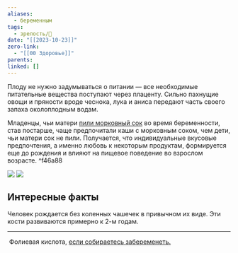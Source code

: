 ```yaml
---
aliases:
  - беременным
tags:
  - зрелость/🌱
date: "[[2023-10-23]]"
zero-link:
  - "[[00 Здоровье]]"
parents: 
linked: []
---
```

Плоду не нужно задумываться о питании — все необходимые питательные вещества поступают через плаценту. Сильно пахнущие овощи и пряности вроде чеснока, лука и аниса передают часть своего запаха околоплодным водам.

Младенцы, чьи матери [пили морковный сок](https://doi.org/10.1542%2Fpeds.107.6.e88) во время беременности, став постарше, чаще предпочитали каши с морковным соком, чем дети, чьи матери сок не пили. Получается, что индивидуальные вкусовые предпочтения, а именно любовь к некоторым продуктам, формируется еще до рождения и влияют на пищевое поведение во взрослом возрасте. ^f46a88

![](Грудное%20молоко.md#^a26f60)
![](Грудное%20молоко.md#^076306)


## Интересные факты
Человек рождается без коленных чашечек в привычном их виде. Эти кости развиваются примерно к 2-м годам.

***
 Фолиевая кислота, [если собираетесь забеременеть.](https://www.cdc.gov/ncbddd/folicacid/index.html#:~:text=Folic%20acid%20is%20a%20B,of%20folic%20acid%20every%20day.&text=Facts%2C%20why%20it's%20important%2C%20and%20how%20much%20women%20need.)